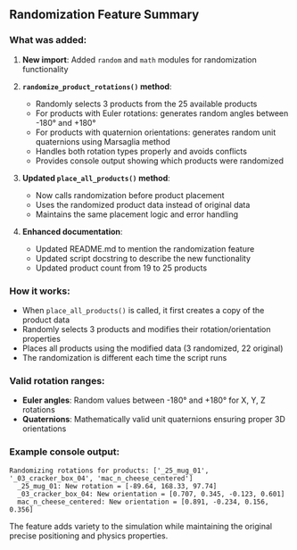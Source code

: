 ## Randomization Feature Summary

### What was added:

1. **New import**: Added `random` and `math` modules for randomization functionality

2. **`randomize_product_rotations()` method**:
   - Randomly selects 3 products from the 25 available products
   - For products with Euler rotations: generates random angles between -180° and +180°
   - For products with quaternion orientations: generates random unit quaternions using Marsaglia method
   - Handles both rotation types properly and avoids conflicts
   - Provides console output showing which products were randomized

3. **Updated `place_all_products()` method**:
   - Now calls randomization before product placement
   - Uses the randomized product data instead of original data
   - Maintains the same placement logic and error handling

4. **Enhanced documentation**:
   - Updated README.md to mention the randomization feature
   - Updated script docstring to describe the new functionality
   - Updated product count from 19 to 25 products

### How it works:
- When `place_all_products()` is called, it first creates a copy of the product data
- Randomly selects 3 products and modifies their rotation/orientation properties
- Places all products using the modified data (3 randomized, 22 original)
- The randomization is different each time the script runs

### Valid rotation ranges:
- **Euler angles**: Random values between -180° and +180° for X, Y, Z rotations
- **Quaternions**: Mathematically valid unit quaternions ensuring proper 3D orientations

### Example console output:
```
Randomizing rotations for products: ['_25_mug_01', '_03_cracker_box_04', 'mac_n_cheese_centered']
  _25_mug_01: New rotation = [-89.64, 168.33, 97.74]
  _03_cracker_box_04: New orientation = [0.707, 0.345, -0.123, 0.601]
  mac_n_cheese_centered: New orientation = [0.891, -0.234, 0.156, 0.356]
```

The feature adds variety to the simulation while maintaining the original precise positioning and physics properties.